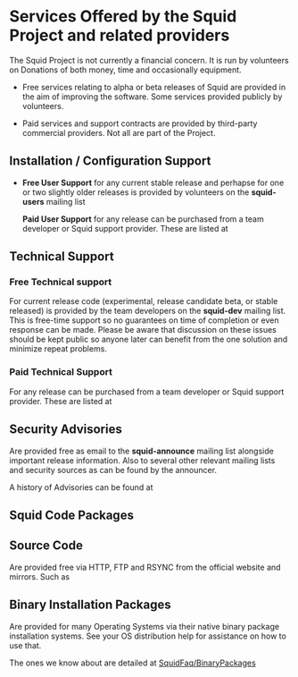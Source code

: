 # Services Offered by the Squid Project and related providers

The Squid Project is not currently a financial concern. It is run by
volunteers on Donations of both money, time and occasionally equipment.

  - Free services relating to alpha or beta releases of Squid are
    provided in the aim of improving the software. Some services
    provided publicly by volunteers.

  - Paid services and support contracts are provided by third-party
    commercial providers. Not all are part of the Project.

## Installation / Configuration Support

  - **Free User Support** for any current stable release and perhapse
    for one or two slightly older releases is provided by volunteers on
    the **squid-users** mailing list
    
    **Paid User Support** for any release can be purchased from a team
    developer or Squid support provider. These are listed at
    [](http://www.squid-cache.org/Support/services.html)

## Technical Support

### Free Technical support

For current release code (experimental, release candidate beta, or
stable released) is provided by the team developers on the **squid-dev**
mailing list. This is free-time support so no guarantees on time of
completion or even response can be made. Please be aware that discussion
on these issues should be kept public so anyone later can benefit from
the one solution and minimize repeat problems.

### Paid Technical Support

For any release can be purchased from a team developer or Squid support
provider. These are listed at
[](http://www.squid-cache.org/Support/services.html)

## Security Advisories

Are provided free as email to the **squid-announce** mailing list
alongside important release information. Also to several other relevant
mailing lists and security sources as can be found by the announcer.

A history of Advisories can be found at
[](http://www.squid-cache.org/Advisories/)

## Squid Code Packages

## Source Code

Are provided free via HTTP, FTP and RSYNC from the official website and
mirrors. Such as [](http://www.squid-cache.org/Versions/)

## Binary Installation Packages

Are provided for many Operating Systems via their native binary package
installation systems. See your OS distribution help for assistance on
how to use that.

The ones we know about are detailed at
[SquidFaq/BinaryPackages](/SquidFaq/BinaryPackages#)
